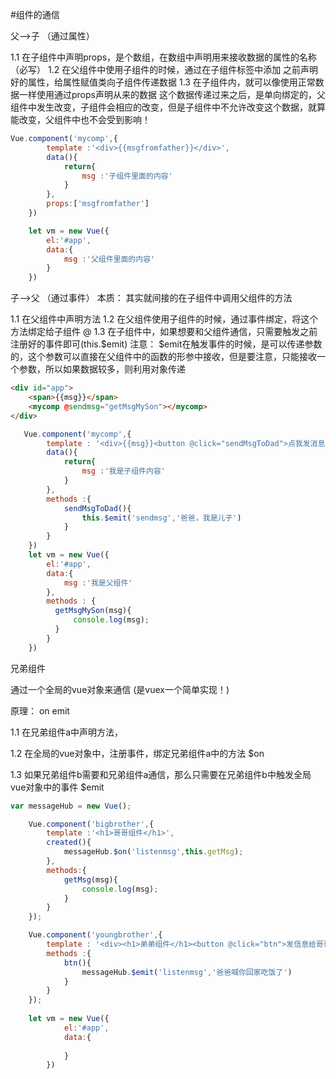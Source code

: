 #组件的通信

父-->子 （通过属性）

1.1 在子组件中声明props，是个数组，在数组中声明用来接收数据的属性的名称（必写）
1.2 在父组件中使用子组件的时候，通过在子组件标签中添加 之前声明好的属性，给属性赋值类向子组件传递数据
1.3 在子组件内，就可以像使用正常数据一样使用通过props声明从来的数据
这个数据传递过来之后，是单向绑定的，父组件中发生改变，子组件会相应的改变，但是子组件中不允许改变这个数据，就算能改变，父组件中也不会受到影响！
```javascript
Vue.component('mycomp',{
        template :'<div>{{msgfromfather}}</div>',
        data(){
            return{
                msg :'子组件里面的内容'
            }
        },
        props:['msgfromfather']
    })

    let vm = new Vue({
        el:'#app',
        data:{
            msg :'父组件里面的内容'
        }
    })
```


子-->父 （通过事件） 本质： 其实就间接的在子组件中调用父组件的方法

1.1 在父组件中声明方法
1.2 在父组件使用子组件的时候，通过事件绑定，将这个方法绑定给子组件 @
1.3 在子组件中，如果想要和父组件通信，只需要触发之前注册好的事件即可(this.$emit)
注意： $emit在触发事件的时候，是可以传递参数的，这个参数可以直接在父组件中的函数的形参中接收，但是要注意，只能接收一个参数，所以如果数据较多，则利用对象传递
```html
<div id="app">
    <span>{{msg}}</span>
    <mycomp @sendmsg="getMsgMySon"></mycomp>
</div>
```
```javascript
   Vue.component('mycomp',{
        template : '<div>{{msg}}<button @click="sendMsgToDad">点我发消息给爸爸</button></div>',
        data(){
            return{
                msg :'我是子组件内容'
            }
        },
        methods :{
            sendMsgToDad(){
                this.$emit('sendmsg','爸爸，我是儿子')
            }
        }
    })
    let vm = new Vue({
        el:'#app',
        data:{
            msg :'我是父组件'
        },
        methods : {
          getMsgMySon(msg){
              console.log(msg);
          }
        }
    })
```
兄弟组件

 通过一个全局的vue对象来通信 (是vuex一个简单实现！)

 原理： on emit

 1.1 在兄弟组件a中声明方法，

 1.2 在全局的vue对象中，注册事件，绑定兄弟组件a中的方法 $on

 1.3 如果兄弟组件b需要和兄弟组件a通信，那么只需要在兄弟组件b中触发全局vue对象中的事件 $emit
```javascript
var messageHub = new Vue();

    Vue.component('bigbrother',{
        template :'<h1>哥哥组件</h1>',
        created(){
            messageHub.$on('listenmsg',this.getMsg);
        },
        methods:{
            getMsg(msg){
                console.log(msg);
            }
        }
    });

    Vue.component('youngbrother',{
        template : '<div><h1>弟弟组件</h1><button @click="btn">发信息给哥哥组件</button></div>',
        methods :{
            btn(){
                messageHub.$emit('listenmsg','爸爸喊你回家吃饭了')
            }
        }
    });
    
    let vm = new Vue({
            el:'#app',
            data:{
    
            }
        })
```